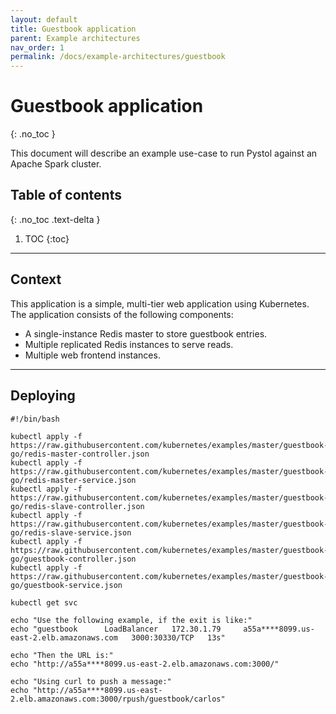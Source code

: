 ```yaml
---
layout: default
title: Guestbook application
parent: Example architectures
nav_order: 1
permalink: /docs/example-architectures/guestbook
---
```


# Guestbook application
{: .no_toc }

This document will describe an example use-case to run Pystol against an Apache Spark cluster.

## Table of contents
{: .no_toc .text-delta }

1. TOC
{:toc}

---

## Context

This application is a simple, multi-tier web application
using Kubernetes. The application consists of the following components:

* A single-instance Redis master to store guestbook entries.
* Multiple replicated Redis instances to serve reads.
* Multiple web frontend instances.

---

## Deploying

```
#!/bin/bash

kubectl apply -f https://raw.githubusercontent.com/kubernetes/examples/master/guestbook-go/redis-master-controller.json
kubectl apply -f https://raw.githubusercontent.com/kubernetes/examples/master/guestbook-go/redis-master-service.json
kubectl apply -f https://raw.githubusercontent.com/kubernetes/examples/master/guestbook-go/redis-slave-controller.json
kubectl apply -f https://raw.githubusercontent.com/kubernetes/examples/master/guestbook-go/redis-slave-service.json
kubectl apply -f https://raw.githubusercontent.com/kubernetes/examples/master/guestbook-go/guestbook-controller.json
kubectl apply -f https://raw.githubusercontent.com/kubernetes/examples/master/guestbook-go/guestbook-service.json

kubectl get svc

echo "Use the following example, if the exit is like:"
echo "guestbook      LoadBalancer   172.30.1.79     a55a****8099.us-east-2.elb.amazonaws.com   3000:30330/TCP   13s"

echo "Then the URL is:"
echo "http://a55a****8099.us-east-2.elb.amazonaws.com:3000/"

echo "Using curl to push a message:"
echo "http://a55a****8099.us-east-2.elb.amazonaws.com:3000/rpush/guestbook/carlos"
```
